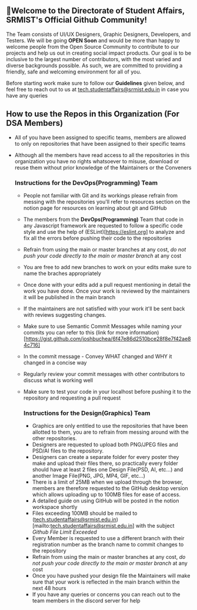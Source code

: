 ## 🤗Welcome to the Directorate of Student Affairs, SRMIST's Official Github Community!

The Team consists of UI/UX Designers, Graphic Designers, Developers, and Testers. We will be going **OPEN Soon** and would be more than happy to welcome people from the Open Source Community to contribute to our projects and help us out in creating social impact products. Our goal is to be inclusive to the largest number of contributors, with the most varied and diverse backgrounds possible. As such, we are committed to providing a friendly, safe and welcoming environment for all of you.

Before starting work make sure to follow our **Guidelines** given below, and feel free to reach out to us at [tech.studentaffairs@srmist.edu.in](mailto:tech.studentaffairs@srmist.edu.in) in case you have any queries


## How to use the Repos in this Organization (For DSA Members)

* All of you have been assigned to specific teams, members are allowed to only on repositories that have been assigned to their specific teams
* Although all the members have read access to all the repositories in this organization you have no rights whatsoever to misuse, download or reuse them without prior knowledge of the Maintainers or the Conveners

  ### Instructions for the DevOps(Programming) Team
  * People not familiar with Git and its workings please refrain from messing with the repositories you'll refer to resources section on the notion page for resources on learning about git and GitHub
   * The members from the **DevOps(Programming)** Team that code in any Javascript framework are requested to follow a specific code style and use the help of (ESLint)[https://eslint.org] to analyze and fix all the errors before pushing their code to the repositories 
  * Refrain from using the main or master branches at any cost, *do not push your code directly to the main or master branch* at any cost
  * You are free to add new branches to work on your edits make sure to name the braches appropriately
  * Once done with your edits add a pull request mentioning in detail the work you have done. Once your work is reviewed by the maintainers it will be published in the main branch
  * If the maintainers are not satisfied with your work it'll be sent back with reviews suggesting changes.
  * Make sure to use Semantic Commit Messages while naming your commits you can refer to this (link for more information)[https://gist.github.com/joshbuchea/6f47e86d2510bce28f8e7f42ae84c716]
  * In the commit message - Convey WHAT changed and WHY it changed in a concise way
  * Regularly review your commit messages with other contributors to discuss what is working well
  * Make sure to test your code in your localhost before pushing it to the repository and requesting a pull request
  
    ### Instructions for the Design(Graphics) Team
    * Graphics are only entitled to use the repositories that have been allotted to them, you are to refrain from messing around with the other repositories.
    * Designers are requested to upload both PNG/JPEG files and PSD/AI files to the repository.
    * Designers can create a separate folder for every poster they make and upload their files there, so practically every folder should have at least 2 files one Design File(PSD, AI, etc...) and another Image File(PNG, JPG, MP4, GIF, etc...)
    * There is a limit of 25MB when we upload through the browser, members are therefore requested to the GitHub desktop version which allows uploading up to 100MB files for ease of access.
    * A detailed guide on using GitHub will be posted in the notion workspace shortly
    * Files exceeding 100MB should be mailed to (tech.studentaffairs@srmist.edu.in)[mailto:tech.studentaffairs@srmist.edu.in] with the subject *Github File Limit Exceeded*
    * Every Member is requested to use a different branch with their registration number as the branch name to commit changes to the repository
    * Refrain from using the main or master branches at any cost, *do not push your code directly to the main or master branch* at any cost
    * Once you have pushed your design file the Maintainers will make sure that your work is reflected in the main branch within the next 48 hours
    * If you have any queries or concerns you can reach out to the team members in the discord server for help
